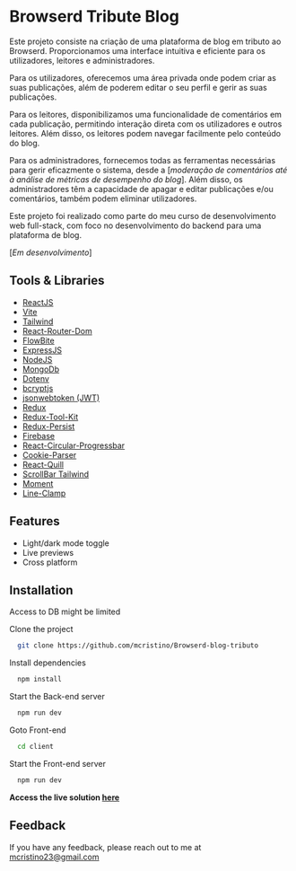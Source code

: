 # Browserd Tribute Blog

Este projeto consiste na criação de uma plataforma de blog em tributo ao Browserd. Proporcionamos uma interface intuitiva e eficiente para os utilizadores, leitores e administradores.

Para os utilizadores, oferecemos uma área privada onde podem criar as suas publicações, além de poderem editar o seu perfil e gerir as suas publicações.

Para os leitores, disponibilizamos uma funcionalidade de comentários em cada publicação, permitindo interação direta com os utilizadores e outros leitores. Além disso, os leitores podem navegar facilmente pelo conteúdo do blog.

Para os administradores, fornecemos todas as ferramentas necessárias para gerir eficazmente o sistema, desde a [*moderação de comentários até à análise de métricas de desempenho do blog*]. Além disso, os administradores têm a capacidade de apagar e editar publicações e/ou comentários, também podem eliminar utilizadores.

Este projeto foi realizado como parte do meu curso de desenvolvimento web full-stack, com foco no desenvolvimento do backend para uma plataforma de blog.

[*Em desenvolvimento*]

## Tools & Libraries

- [ReactJS](https://react.dev/)
- [Vite](https://vitejs.dev/)
- [Tailwind](https://tailwindcss.com/)
- [React-Router-Dom](https://reactrouter.com/en/main/components/link)
- [FlowBite](https://www.flowbite-react.com/)
- [ExpressJS](https://expressjs.com/)
- [NodeJS](https://nodejs.org/en)
- [MongoDb](https://www.mongodb.com/)
- [Dotenv](https://www.npmjs.com/package/dotenv)
- [bcryptjs](https://www.npmjs.com/package/bcryptjs-react)
- [jsonwebtoken (JWT)](https://www.npmjs.com/package/jsonwebtoken)
- [Redux](https://redux.js.org/)
- [Redux-Tool-Kit](https://redux-toolkit.js.org/)
- [Redux-Persist](https://www.npmjs.com/package/redux-persist)
- [Firebase](https://firebase.google.com/)
- [React-Circular-Progressbar](https://www.npmjs.com/package/react-circular-progressbar)
- [Cookie-Parser](https://www.npmjs.com/package/cookie-parser)
- [React-Quill](https://www.npmjs.com/package/react-quill)
- [ScrollBar Tailwind](https://www.npmjs.com/package/tailwind-scrollbar)
- [Moment](https://www.npmjs.com/package/react-moment)
- [Line-Clamp](https://www.npmjs.com/package/@tailwindcss/line-clamp)

## Features

- Light/dark mode toggle
- Live previews
- Cross platform

## Installation

Access to DB might be limited

Clone the project

```bash
  git clone https://github.com/mcristino/Browserd-blog-tributo
```

Install dependencies

```bash
  npm install
```

Start the Back-end server

```bash
  npm run dev
```

Goto Front-end

```bash
  cd client
```

Start the Front-end server

```bash
  npm run dev
```

**Access the live solution [here]()**

## Feedback

If you have any feedback, please reach out to me at mcristino23@gmail.com
